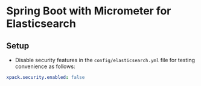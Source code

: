 # Spring Boot with Micrometer for Elasticsearch

## Setup

* Disable security features in the `config/elasticsearch.yml` file for testing convenience as follows:

```yaml
xpack.security.enabled: false
```
